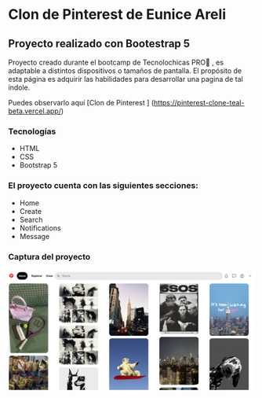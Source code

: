 # Clon de Pinterest de Eunice Areli
## Proyecto realizado con Bootestrap 5

Proyecto creado durante el bootcamp de Tecnolochicas PRO💜 , es adaptable a distintos dispositivos o tamaños de pantalla.
El propósito de esta página es adquirir las habilidades para desarrollar una pagina de tal índole.

Puedes observarlo aquí
[Clon de Pinterest ] 
(https://pinterest-clone-teal-beta.vercel.app/)

### Tecnologías
* HTML
* CSS
* Bootstrap 5

### El proyecto cuenta con las siguientes secciones:
* Home
* Create
* Search
* Notifications
* Message

### Captura del proyecto
![Captura del proyecto](/imagenes/CAPTURA%20README.png)


